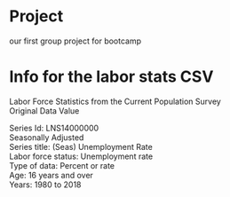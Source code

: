 # Project
our first group project for bootcamp

# Info for the labor stats CSV
Labor Force Statistics from the Current Population Survey					
Original Data Value					
					
Series Id:	LNS14000000				
Seasonally Adjusted					
Series title:	(Seas) Unemployment Rate				
Labor force status:	Unemployment rate				
Type of data:	Percent or rate				
Age:	16 years and over				
Years:	1980 to 2018				


